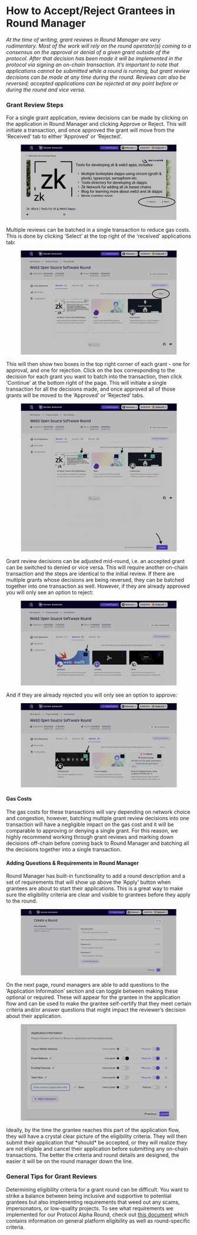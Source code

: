 # How to Accept/Reject Grantees in Round Manager

_At the time of writing, grant reviews in Round Manager are very rudimentary. Most of the work will rely on the round operator(s) coming to a consensus on the approval or denial of a given grant outside of the protocol. After that decision has been made it will be implemented in the protocol via signing an on-chain transaction. It’s important to note that applications cannot be submitted while a round is running, but grant review decisions can be made at any time during the round. Reviews can also be reversed; accepted applications can be rejected at any point before or during the round and vice versa._

### Grant Review Steps

For a single grant application, review decisions can be made by clicking on the application in Round Manager and clicking Approve or Reject. This will initiate a transaction, and once approved the grant will move from the ‘Received’ tab to either ‘Approved’ or ‘Rejected’.

<figure><img src="../../.gitbook/assets/Screenshot 2023-02-11 at 11.09.28.png" alt=""><figcaption></figcaption></figure>

Multiple reviews can be batched in a single transaction to reduce gas costs. This is done by clicking ‘Select’ at the top right of the ‘received’ applications tab:

<figure><img src="../../.gitbook/assets/Screenshot 2023-02-11 at 11.09.37.png" alt=""><figcaption></figcaption></figure>

This will then show two boxes in the top right corner of each grant - one for approval, and one for rejection. Click on the box corresponding to the decision for each grant you want to batch into the transaction, then click ‘Continue’ at the bottom right of the page. This will initiate a single transaction for all the decisions made, and once approved all of those grants will be moved to the ‘Approved’ or ‘Rejected’ tabs.

<figure><img src="../../.gitbook/assets/Screenshot 2023-02-11 at 11.09.47.png" alt=""><figcaption></figcaption></figure>

Grant review decisions can be adjusted mid-round, i.e. an accepted grant can be switched to denied or vice versa. This will require another on-chain transaction and the steps are identical to the initial review. If there are multiple grants whose decisions are being reversed, they can be batched together into one transaction as well. However, if they are already approved you will only see an option to reject:

<figure><img src="../../.gitbook/assets/Screenshot 2023-02-11 at 11.09.55.png" alt=""><figcaption></figcaption></figure>

And if they are already rejected you will only see an option to approve:

<figure><img src="../../.gitbook/assets/Screenshot 2023-02-11 at 11.10.03.png" alt=""><figcaption></figcaption></figure>

#### Gas Costs

The gas costs for these transactions will vary depending on network choice and congestion, however, batching multiple grant review decisions into one transaction will have a negligible impact on the gas cost and it will be comparable to approving or denying a single grant. For this reason, we highly recommend working through grant reviews and marking down decisions off-chain before coming back to Round Manager and batching all the decisions together into a single transaction.

#### Adding Questions & Requirements in Round Manager

Round Manager has built-in functionality to add a round description and a set of requirements that will show up above the ‘Apply’ button when grantees are about to start their applications. This is a great way to make sure the eligibility criteria are clear and visible to grantees before they apply to the round.

<figure><img src="../../.gitbook/assets/Screenshot 2023-02-11 at 11.10.11.png" alt=""><figcaption></figcaption></figure>

On the next page, round managers are able to add questions to the ‘Application Information’ section and can toggle between making these optional or required. These will appear for the grantee in the application flow and can be used to make the grantee self-certify that they meet certain criteria and/or answer questions that might impact the reviewer’s decision about their application.

<figure><img src="../../.gitbook/assets/Screenshot 2023-02-11 at 11.10.18.png" alt=""><figcaption></figcaption></figure>

Ideally, by the time the grantee reaches this part of the application flow, they will have a crystal clear picture of the eligibility criteria. They will then submit their application that \*should\* be accepted, or they will realize they are not eligible and cancel their application before submitting any on-chain transactions. The better the criteria and round details are designed, the easier it will be on the round manager down the line.&#x20;

### General Tips for Grant Reviews

Determining eligibility criteria for a grant round can be difficult. You want to strike a balance between being inclusive and supportive to potential grantees but also implementing requirements that weed out any scams, impersonators, or low-quality projects. To see what requirements we implemented for our Protocol Alpha Round, check out [this document](https://docs.google.com/document/d/1I4U3RA-q9ZW\_Mtlz-EiFtj4YZTkPEwebQSKbEZlCfdY/edit#heading=h.kl4qenhpok7z) which contains information on general platform eligibility as well as round-specific criteria.
